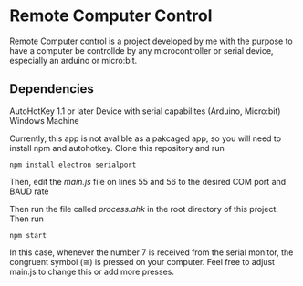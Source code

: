 # Remote Computer Control

Remote Computer control is a project developed by me with the purpose to have a computer be controllde by any microcontroller or serial device, especially an arduino or micro:bit. 

## Dependencies

AutoHotKey 1.1 or later
Device with serial capabilites (Arduino, Micro:bit)
Windows Machine

Currently, this app is not avalible as a pakcaged app, so you will need to install npm and autohotkey. Clone this repository and run 
```shell
npm install electron serialport
```
Then, edit the *main.js* file on lines 55 and 56 to the desired COM port and BAUD rate


Then run the file called *process.ahk* in the root directory of this project. 
Then run 
```shell
npm start
```

In this case, whenever the number 7 is received from the serial monitor, the congruent symbol (≅) is pressed on your computer. Feel free to adjust main.js to change this or add more presses.